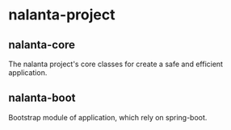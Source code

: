# nalanta-project

## nalanta-core
The nalanta project's core classes for create a safe and efficient application.

## nalanta-boot
Bootstrap module of application, which rely on spring-boot.